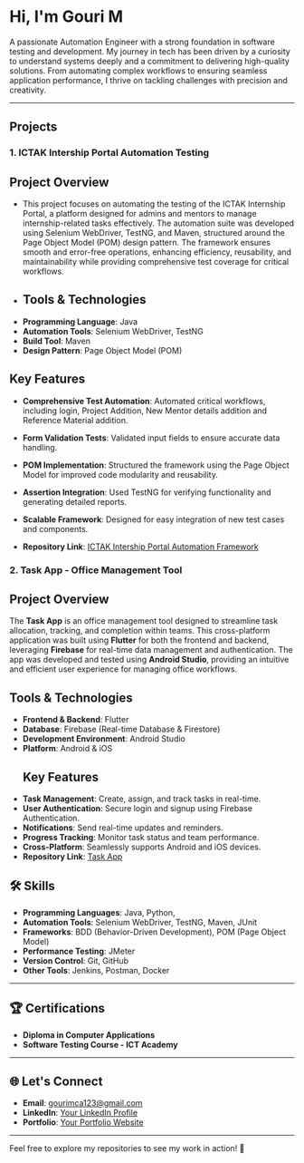 # Hi, I'm Gouri M  

A passionate Automation Engineer with a strong foundation in software testing and development. My journey in tech has been driven by a curiosity to understand systems deeply and a commitment to delivering high-quality solutions. From automating complex workflows to ensuring seamless application performance, I thrive on tackling challenges with precision and creativity.

---


## Projects

### 1. **ICTAK Intership Portal Automation Testing**
##  Project Overview
- This project focuses on automating the testing of the ICTAK Internship Portal, a platform designed for admins and mentors to manage internship-related tasks effectively. The automation suite was developed using Selenium WebDriver, TestNG, and Maven, structured around the Page Object Model (POM) design pattern. The framework ensures smooth and error-free operations, enhancing efficiency, reusability, and maintainability while providing comprehensive test coverage for critical workflows.
- ## Tools & Technologies
- **Programming Language**: Java  
- **Automation Tools**: Selenium WebDriver, TestNG  
- **Build Tool**: Maven  
- **Design Pattern**: Page Object Model (POM)  
##  Key Features
- **Comprehensive Test Automation**: Automated critical workflows, including  login, Project Addition, New Mentor details addition and Reference Material addition.  
- **Form Validation Tests**: Validated input fields to ensure accurate data handling.  
- **POM Implementation**: Structured the framework using the Page Object Model for improved code modularity and reusability.  
- **Assertion Integration**: Used TestNG for verifying functionality and generating detailed reports.  
- **Scalable Framework**: Designed for easy integration of new test cases and components.

- **Repository Link**: [ICTAK Intership Portal Automation Framework](https://github.com/SubinSB007/OrangeHrmProject.git)


### 2.  Task App - Office Management Tool 
## Project Overview
The **Task App** is an office management tool designed to streamline task allocation, tracking, and completion within teams. This cross-platform application was built using **Flutter** for both the frontend and backend, leveraging **Firebase** for real-time data management and authentication. The app was developed and tested using **Android Studio**, providing an intuitive and efficient user experience for managing office workflows.
##  Tools & Technologies
- **Frontend & Backend**: Flutter  
- **Database**: Firebase (Real-time Database & Firestore)  
- **Development Environment**: Android Studio  
- **Platform**: Android & iOS
  ## Key Features
- **Task Management**: Create, assign, and track tasks in real-time.  
- **User Authentication**: Secure login and signup using Firebase Authentication.  
- **Notifications**: Send real-time updates and reminders.  
- **Progress Tracking**: Monitor task status and team performance.  
- **Cross-Platform**: Seamlessly supports Android and iOS devices.
-  **Repository Link**: [Task App ](https://github.com/originimpact/task_app_flutter.git)
  
## 🛠️ Skills
- **Programming Languages**: Java, Python, 
- **Automation Tools**: Selenium WebDriver, TestNG, Maven, JUnit
- **Frameworks**: BDD (Behavior-Driven Development), POM (Page Object Model)
- **Performance Testing**: JMeter
- **Version Control**: Git, GitHub
- **Other Tools**: Jenkins, Postman, Docker

---

## 🏆 Certifications
- **Diploma in Computer Applications**
- **Software Testing Course - ICT Academy**

---

## 🌐 Let's Connect
- **Email**: [gourimca123@gmail.com](mailto:gourimca123@gmail.com)
- **LinkedIn**: [Your LinkedIn Profile](#)
- **Portfolio**: [Your Portfolio Website](#)

---

Feel free to explore my repositories to see my work in action! 🚀
